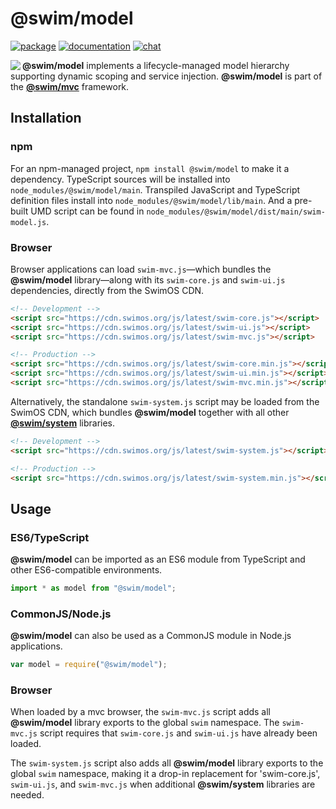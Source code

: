 # @swim/model

[![package](https://img.shields.io/npm/v/@swim/model.svg)](https://www.npmjs.com/package/@swim/model)
[![documentation](https://img.shields.io/badge/doc-TypeDoc-blue.svg)](https://docs.swimos.org/js/latest/modules/_swim_model.html)
[![chat](https://img.shields.io/badge/chat-Gitter-green.svg)](https://gitter.im/swimos/community)

<a href="https://www.swimos.org"><img src="https://docs.swimos.org/readme/marlin-blue.svg" align="left"></a>

**@swim/model** implements a lifecycle-managed model hierarchy supporting
dynamic scoping and service injection.  **@swim/model** is part of the
[**@swim/mvc**](https://github.com/swimos/swim/tree/master/swim-toolkit-js/swim-mvc-js/@swim/mvc) framework.

## Installation

### npm

For an npm-managed project, `npm install @swim/model` to make it a dependency.
TypeScript sources will be installed into `node_modules/@swim/model/main`.
Transpiled JavaScript and TypeScript definition files install into
`node_modules/@swim/model/lib/main`.  And a pre-built UMD script can
be found in `node_modules/@swim/model/dist/main/swim-model.js`.

### Browser

Browser applications can load `swim-mvc.js`—which bundles the **@swim/model**
library—along with its `swim-core.js` and `swim-ui.js` dependencies, directly
from the SwimOS CDN.

```html
<!-- Development -->
<script src="https://cdn.swimos.org/js/latest/swim-core.js"></script>
<script src="https://cdn.swimos.org/js/latest/swim-ui.js"></script>
<script src="https://cdn.swimos.org/js/latest/swim-mvc.js"></script>

<!-- Production -->
<script src="https://cdn.swimos.org/js/latest/swim-core.min.js"></script>
<script src="https://cdn.swimos.org/js/latest/swim-ui.min.js"></script>
<script src="https://cdn.swimos.org/js/latest/swim-mvc.min.js"></script>
```

Alternatively, the standalone `swim-system.js` script may be loaded
from the SwimOS CDN, which bundles **@swim/model** together with all other
[**@swim/system**](https://github.com/swimos/swim/tree/master/swim-system-js/@swim/system)
libraries.

```html
<!-- Development -->
<script src="https://cdn.swimos.org/js/latest/swim-system.js"></script>

<!-- Production -->
<script src="https://cdn.swimos.org/js/latest/swim-system.min.js"></script>
```

## Usage

### ES6/TypeScript

**@swim/model** can be imported as an ES6 module from TypeScript and other
ES6-compatible environments.

```typescript
import * as model from "@swim/model";
```

### CommonJS/Node.js

**@swim/model** can also be used as a CommonJS module in Node.js applications.

```javascript
var model = require("@swim/model");
```

### Browser

When loaded by a mvc browser, the `swim-mvc.js` script adds all
**@swim/model** library exports to the global `swim` namespace.
The `swim-mvc.js` script requires that `swim-core.js` and `swim-ui.js`
have already been loaded.

The `swim-system.js` script also adds all **@swim/model** library exports
to the global `swim` namespace, making it a drop-in replacement for
'swim-core.js', `swim-ui.js`, and `swim-mvc.js` when additional
**@swim/system** libraries are needed.
